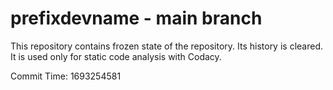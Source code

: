 # prefixdevname - main branch

This repository contains frozen state of the repository.
Its history is cleared. It is used only for static code
analysis with Codacy.

Commit Time: 1693254581